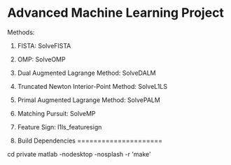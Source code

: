 Advanced Machine Learning Project
=================================

Methods:
1. FISTA: SolveFISTA
2. OMP: SolveOMP
3. Dual Augmented Lagrange Method: SolveDALM
4. Truncated Newton Interior-Point Method: SolveL1LS
5. Primal Augmented Lagrange Method: SolvePALM
6. Matching Pursuit: SolveMP
7. Feature Sign: l1ls_featuresign

1. Build Dependencies
=====================

cd private
matlab -nodesktop -nosplash -r 'make'
